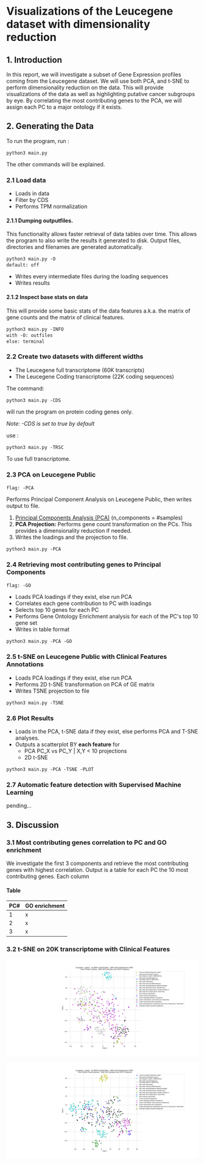 # Visualizations of the Leucegene dataset with dimensionality reduction

## 1. Introduction
In this report, we will investigate a subset of Gene Expression profiles coming from the Leucegene dataset. We will use both PCA, and t-SNE to perform dimensionality reduction on the data. This will provide visualizations of the data as well as highlighting putative cancer subgroups by eye. By correlating the most contributing genes to the PCA, we will assign each PC to a major ontology if it exists. 

## 2. Generating the Data

To run the program, run :
```{python3}
python3 main.py 
```
The other commands will be explained.

### 2.1 Load data

* Loads in data
* Filter by CDS
* Performs TPM normalization

#### 2.1.1 Dumping outputfiles.
This functionality allows faster retrieval of data tables over time. This allows the program to also write the results it generated to disk. Output files, directories and filenames are generated automatically. 

```{bash}
python3 main.py -O
default: off
```
* Writes every intermediate files during the loading sequences
* Writes results 

#### 2.1.2 Inspect base stats on data
This will provide some basic stats of the data features a.k.a. the matrix of gene counts and the matrix of clinical features. 

```{python}
python3 main.py -INFO
with -O: outfiles
else: terminal
```

### 2.2 Create two datasets with different widths 
* The Leucegene full transcriptome (60K transcripts)
* The Leucegene Coding transcriptome (22K coding sequences) 

The command:
```{python}
python3 main.py -CDS
```
will run the program on protein coding genes only. 

*Note: -CDS is set to true by default*

use :
```{python}
python3 main.py -TRSC
```
To use full transcriptome.

### 2.3 PCA on Leucegene Public
```{bash} 
flag: -PCA
```
Performs Principal Component Analysis on Leucegene Public, then writes output to file.
1. [Principal Components Analysis (PCA)](https://en.wikipedia.org/wiki/Principal_component_analysis) (n_components = #samples)
2. **PCA Projection:** Performs gene count transformation on the PCs. This provides a dimensionality reduction if needed.  
3. Writes the loadings and the projection to file. 

```{python}
python3 main.py -PCA
```

### 2.4 Retrieving most contributing genes to Principal Components

 
```{bash} 
flag: -GO
```
* Loads PCA loadings if they exist, else run PCA
* Correlates each gene contribution to PC with loadings
* Selects top 10 genes for each PC 
* Performs Gene Ontology Enrichment analysis for each of the PC's top 10 gene set
* Writes in table format 

```{python}
python3 main.py -PCA -GO
```

### 2.5 t-SNE on Leucegene Public with Clinical Features Annotations

* Loads PCA loadings if they exist, else run PCA
* Performs 2D t-SNE transformation on PCA of GE matrix
* Writes TSNE projection to file

```{python}
python3 main.py -TSNE
```
### 2.6 Plot Results 

* Loads in the PCA, t-SNE data if they exist, else performs PCA and T-SNE analyses. 
* Outputs a scatterplot BY **each feature** for  
    * PCA PC_X vs PC_Y | X,Y < 10 projections  
    * 2D t-SNE 

```{python}
python3 main.py -PCA -TSNE -PLOT
```

### 2.7 Automatic feature detection with Supervised Machine Learning 
pending...

## 3. Discussion
### 3.1 Most contributing genes correlation to PC and GO enrichment
We investigate the first 3 components and retrieve the most contributing genes with highest correlation. Output is a table for each PC the 10 most contributing genes. Each column 

#### Table
PC# | GO enrichment
---|---
1 | x
2 | x
3 | x

### 3.2 t-SNE on 20K transcriptome with Clinical Features

![Figure 1](FIGS/lgn_public_GE_TSNE_CDS_TPM_WHOclassification.png)

![Figure 2](FIGS/lgn_public_GE_TSNE_TRSC_TPM_WHOclassification.png)
